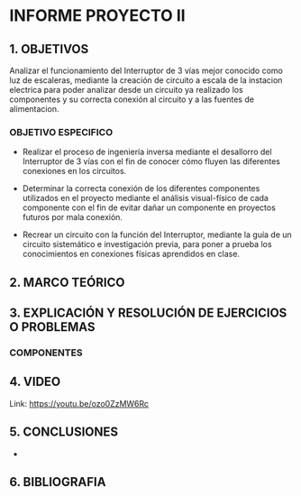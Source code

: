 # INFORME PROYECTO II

## 1. OBJETIVOS

Analizar el funcionamiento del Interruptor de 3 vías mejor conocido como luz de escaleras, mediante la creación de circuito a escala de la instacion electrica para poder analizar desde un circuito ya realizado los componentes y su correcta conexión al circuito y a las fuentes de alimentacion.

### OBJETIVO ESPECIFICO

- Realizar el proceso de ingeniería inversa mediante el desallorro del Interruptor de 3 vías con el fin de conocer cómo fluyen las diferentes conexiones en los circuitos.

- Determinar la correcta conexión de los diferentes componentes utilizados en el proyecto mediante el análisis visual-físico de cada componente con el fin de evitar dañar un componente en proyectos futuros por mala conexión.

- Recrear un circuito con la función del Interruptor, mediante la guía de un circuito sistemático e investigación previa, para poner a prueba los conocimientos en conexiones físicas aprendidos en clase.

## 2. MARCO TEÓRICO

## 3. EXPLICACIÓN Y RESOLUCIÓN DE EJERCICIOS O PROBLEMAS

### COMPONENTES
 

## 4. VIDEO

Link: https://youtu.be/ozo0ZzMW6Rc

## 5. CONCLUSIONES

- 

## 6. BIBLIOGRAFIA
